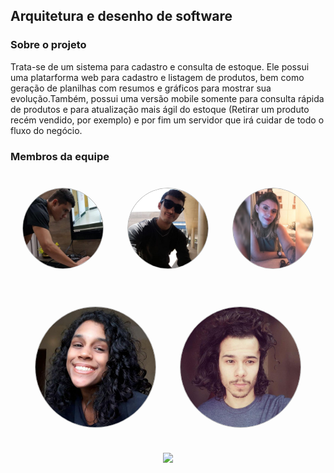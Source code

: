 <div class="home-container">
  <h2>Arquitetura e desenho de software</h2>
  <h3>Sobre o projeto</h3>

  <p>Trata-se de um sistema para cadastro e consulta de estoque. Ele possui uma platarforma web para cadastro e listagem de produtos, bem como geração de planilhas com resumos e gráficos para mostrar sua evolução.Também, possui uma versão mobile somente para consulta rápida de produtos e para atualização mais ágil do estoque (Retirar um produto recém vendido, por exemplo) e por fim um servidor que irá cuidar de todo o fluxo do negócio. 
  </p>

  <h3>Membros da equipe</h3>

  <div class="members">
    <div class="member">
      <img src="./assets/img/members/GabrielDavi.jpg" alt="member name">
      <p>Gabriel Davi<p>
    </div>
    <div class="member">
      <img src="./assets/img/members/Gabriel.jpg" alt="member name">
      <p>Gabriel Alves<p>
    </div>
    <div class="member">
      <img src="./assets/img/members/Sofia.jpg" alt="member name">
      <p>Sofia Patrocínio<p>
    </div>
    </div>
    <div class="member line2">
    <div class="member">
      <img src="./assets/img/members/Micaella.jpg" alt="member name">
      <p>Micaella Gouveia<p>
    </div>
    <div class="member">
      <img src="./assets/img/members/Pedro.jpg"alt="member name">
      <p>Pedro Igor<p>
    </div>
   
  </div>
  <p align="center"><a href="https://fga.unb.br" target="_blank"><img width="230"src="https://4.bp.blogspot.com/-0aa6fAFnSnA/VzICtBQgciI/AAAAAAAARn4/SxVsQPFNeE0fxkCPVgMWbhd5qIEAYCMbwCLcB/s1600/unb-gama.png"></a></p>
  </p>
</div>

<style>
  .members {
    display: grid; 
    grid-template-columns: auto auto auto;
    margin-top: 20px;
  }
  .member img{
    position: relative;
    width: 200px;
    opacity: 1;
    border-style: solid;
    border-radius: 100px;
    border-width: 1px; 
    border-color: rgba(0,0,0,0.3);
    z-index: 3;
    transition: opacity 0.5s !important;
  }
  .member img:hover{
    opacity: 0.4;
    z-index: 1;
  }
  
 .member{
   margin: 20px;
   display: flex;
   justify-content: center;
  }
 
 
 

 .member p{
    position: absolute;
    transform: translate(0, 70px);
    z-index: 2;
    color: #fff;
    font-weight: bold;
  }

  h3 {
    font-weight: bold;
  }
</style>
